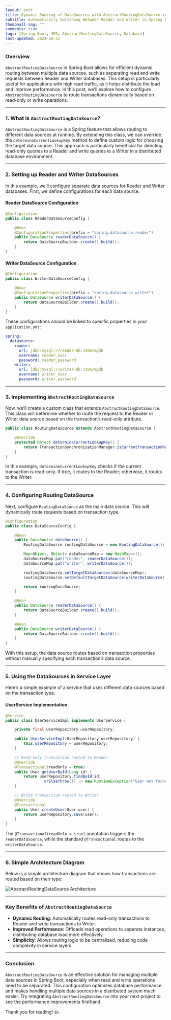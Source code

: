 ```yaml
---
layout: post
title: Dynamic Routing of DataSources with AbstractRoutingDataSource in Spring Boot
subtitle: Automatically Switching Between Reader and Writer in Spring Boot JPA
thumbnail-img: ""
comments: true
tags: [Spring Boot, JPA, AbstractRoutingDataSource, Database]
last-updated: 2024-10-31
---
```


### Overview
`AbstractRoutingDataSource` in Spring Boot allows for efficient dynamic routing between multiple data sources, such as separating read and write requests between Reader and Writer databases. This setup is particularly useful for applications with high read traffic, as it helps distribute the load and improve performance. In this post, we’ll explore how to configure `AbstractRoutingDataSource` to route transactions dynamically based on read-only or write operations.

---

### 1. What is `AbstractRoutingDataSource`?
`AbstractRoutingDataSource` is a Spring feature that allows routing to different data sources at runtime. By extending this class, we can override the `determineCurrentLookupKey` method to define custom logic for choosing the target data source. This approach is particularly beneficial for directing read-only queries to a Reader and write queries to a Writer in a distributed database environment.

---

### 2. Setting up Reader and Writer DataSources

In this example, we’ll configure separate data sources for Reader and Writer databases. First, we define configurations for each data source.

#### Reader DataSource Configuration
```java
@Configuration
public class ReaderDataSourceConfig {

    @Bean
    @ConfigurationProperties(prefix = "spring.datasource.reader")
    public DataSource readerDataSource() {
        return DataSourceBuilder.create().build();
    }
}
```

#### Writer DataSource Configuration
```java
@Configuration
public class WriterDataSourceConfig {

    @Bean
    @ConfigurationProperties(prefix = "spring.datasource.writer")
    public DataSource writerDataSource() {
        return DataSourceBuilder.create().build();
    }
}
```

These configurations should be linked to specific properties in your `application.yml`:

```yaml
spring:
  datasource:
    reader:
      url: jdbc:mysql://reader-db:3306/mydb
      username: reader_user
      password: reader_password
    writer:
      url: jdbc:mysql://writer-db:3306/mydb
      username: writer_user
      password: writer_password
```

---

### 3. Implementing `AbstractRoutingDataSource`

Now, we’ll create a custom class that extends `AbstractRoutingDataSource`. This class will determine whether to route the request to the Reader or Writer data source based on the transaction’s read-only attribute.

```java
public class RoutingDataSource extends AbstractRoutingDataSource {

    @Override
    protected Object determineCurrentLookupKey() {
        return TransactionSynchronizationManager.isCurrentTransactionReadOnly() ? "reader" : "writer";
    }
}
```

In this example, `determineCurrentLookupKey` checks if the current transaction is read-only. If true, it routes to the Reader; otherwise, it routes to the Writer.

---

### 4. Configuring Routing DataSource

Next, configure `RoutingDataSource` as the main data source. This will dynamically route requests based on transaction type.

```java
@Configuration
public class DataSourceConfig {

    @Bean
    public DataSource dataSource() {
        RoutingDataSource routingDataSource = new RoutingDataSource();

        Map<Object, Object> dataSourceMap = new HashMap<>();
        dataSourceMap.put("reader", readerDataSource());
        dataSourceMap.put("writer", writerDataSource());

        routingDataSource.setTargetDataSources(dataSourceMap);
        routingDataSource.setDefaultTargetDataSource(writerDataSource());

        return routingDataSource;
    }

    @Bean
    public DataSource readerDataSource() {
        return DataSourceBuilder.create().build();
    }

    @Bean
    public DataSource writerDataSource() {
        return DataSourceBuilder.create().build();
    }
}
```

With this setup, the data source routes based on transaction properties without manually specifying each transaction’s data source.

---

### 5. Using the DataSources in Service Layer

Here’s a simple example of a service that uses different data sources based on the transaction type.

#### UserService Implementation

```java
@Service
public class UserServiceImpl implements UserService {

    private final UserRepository userRepository;

    public UserServiceImpl(UserRepository userRepository) {
        this.userRepository = userRepository;
    }

    // Read-only transaction routed to Reader
    @Override
    @Transactional(readOnly = true)
    public User getUserById(Long id) {
        return userRepository.findById(id)
                .orElseThrow(() -> new RuntimeException("User not found"));
    }

    // Write transaction routed to Writer
    @Override
    @Transactional
    public User createUser(User user) {
        return userRepository.save(user);
    }
}
```

The `@Transactional(readOnly = true)` annotation triggers the `readerDataSource`, while the standard `@Transactional` routes to the `writerDataSource`.

---

### 6. Simple Architecture Diagram

Below is a simple architecture diagram that shows how transactions are routed based on their type:

![AbstractRoutingDataSource Architecture](../assets/img/postdata/2024-10-31-abstract-routing-datasource-archiecture-diagram.png)

---

### Key Benefits of `AbstractRoutingDataSource`
- **Dynamic Routing**: Automatically routes read-only transactions to Reader and write transactions to Writer.
- **Improved Performance**: Offloads read operations to separate instances, distributing database load more effectively.
- **Simplicity**: Allows routing logic to be centralized, reducing code complexity in service layers.

---

### Conclusion
`AbstractRoutingDataSource` is an effective solution for managing multiple data sources in Spring Boot, especially when read and write operations need to be separated. This configuration optimizes database performance and makes handling multiple data sources in a distributed system much easier. Try integrating `AbstractRoutingDataSource` into your next project to see the performance improvements firsthand.

Thank you for reading! 👍
